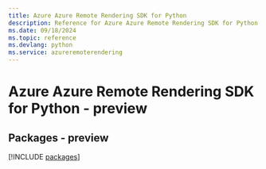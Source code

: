 ```yaml
---
title: Azure Azure Remote Rendering SDK for Python
description: Reference for Azure Azure Remote Rendering SDK for Python
ms.date: 09/18/2024
ms.topic: reference
ms.devlang: python
ms.service: azureremoterendering
---
```

# Azure Azure Remote Rendering SDK for Python - preview
## Packages - preview
[!INCLUDE [packages](azure-remote-rendering-index.md)]